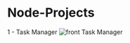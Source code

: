 # Node-Projects

1 - Task Manager
![front Task Manager](Node-Projects/taskManager/public/img/page.png)

